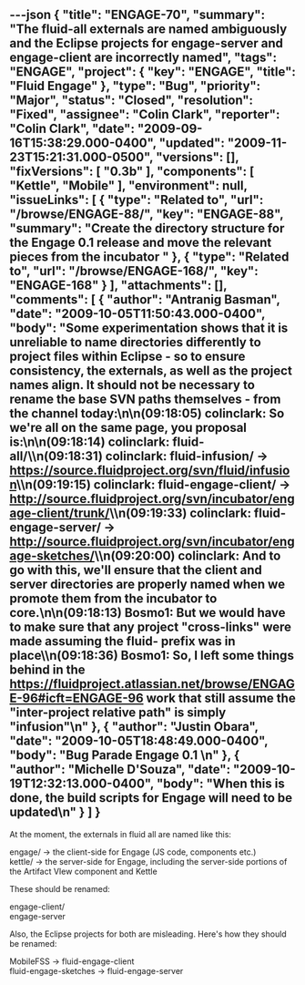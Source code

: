 ---json
{
  "title": "ENGAGE-70",
  "summary": "The fluid-all externals are named ambiguously and the Eclipse projects for engage-server and engage-client are incorrectly named",
  "tags": "ENGAGE",
  "project": {
    "key": "ENGAGE",
    "title": "Fluid Engage"
  },
  "type": "Bug",
  "priority": "Major",
  "status": "Closed",
  "resolution": "Fixed",
  "assignee": "Colin Clark",
  "reporter": "Colin Clark",
  "date": "2009-09-16T15:38:29.000-0400",
  "updated": "2009-11-23T15:21:31.000-0500",
  "versions": [],
  "fixVersions": [
    "0.3b"
  ],
  "components": [
    "Kettle",
    "Mobile"
  ],
  "environment": null,
  "issueLinks": [
    {
      "type": "Related to",
      "url": "/browse/ENGAGE-88/",
      "key": "ENGAGE-88",
      "summary": "Create the directory structure for the Engage 0.1 release and move the relevant pieces from the incubator "
    },
    {
      "type": "Related to",
      "url": "/browse/ENGAGE-168/",
      "key": "ENGAGE-168"
    }
  ],
  "attachments": [],
  "comments": [
    {
      "author": "Antranig Basman",
      "date": "2009-10-05T11:50:43.000-0400",
      "body": "Some experimentation shows that it is unreliable to name directories differently to project files within Eclipse - so to ensure consistency, the externals, as well as the project names align. It should not be necessary to rename the base SVN paths themselves - from the channel today:\n\n(09:18:05) colinclark: So we're all on the same page, you proposal is:\n\n(09:18:14) colinclark: fluid-all/\\\n(09:18:31) colinclark:     fluid-infusion/  -> <https://source.fluidproject.org/svn/fluid/infusion>\\\n(09:19:15) colinclark:   fluid-engage-client/ -> <http://source.fluidproject.org/svn/incubator/engage-client/trunk/>\\\n(09:19:33) colinclark:   fluid-engage-server/ -> <http://source.fluidproject.org/svn/incubator/engage-sketches/>\\\n(09:20:00) colinclark: And to go with this, we'll ensure that the client and server directories are properly named when we promote them from the incubator to core.\n\n(09:18:13) Bosmo1: But we would have to make sure that any project \"cross-links\" were made assuming the fluid- prefix was in place\\\n(09:18:36) Bosmo1: So, I left some things behind in the <https://fluidproject.atlassian.net/browse/ENGAGE-96#icft=ENGAGE-96> work that still assume the \"inter-project relative path\" is simply \"infusion\"\n"
    },
    {
      "author": "Justin Obara",
      "date": "2009-10-05T18:48:49.000-0400",
      "body": "Bug Parade Engage 0.1&#x20;\n"
    },
    {
      "author": "Michelle D'Souza",
      "date": "2009-10-19T12:32:13.000-0400",
      "body": "When this is done, the build scripts for Engage will need to be updated\n"
    }
  ]
}
---
At the moment, the externals in fluid all are named like this:

engage/ -> the client-side for Engage (JS code, components etc.)\
kettle/ -> the server-side for Engage, including the server-side portions of the Artifact VIew component and Kettle

These should be renamed:

engage-client/\
engage-server

Also, the Eclipse projects for both are misleading. Here's how they should be renamed:

MobileFSS -> fluid-engage-client\
fluid-engage-sketches -> fluid-engage-server

        